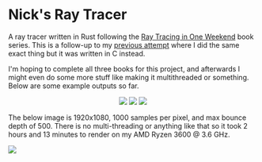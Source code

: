 # Nick's Ray Tracer

A ray tracer written in Rust following the [Ray Tracing in One Weekend](https://raytracing.github.io/) book series. This is a follow-up to my [previous attempt](https://github.com/nsdigirolamo/ray-tracing-in-one-weekend) where I did the
same exact thing but it was written in C instead.

I'm hoping to complete all three books for this project, and afterwards I might
even do some more stuff like making it multithreaded or something. Below are some
example outputs so far.

<p align="center">
    <img src="https://i.imgur.com/jj2K9NV.png"/>
    <img src="https://i.imgur.com/hnKXifY.png"/>
    <img src="https://i.imgur.com/AvZDz5O.png"/>
    <p>
        The below image is 1920x1080, 1000 samples per pixel, and max bounce depth 
        of 500. There is no multi-threading or anything like that so it took 2 hours
        and 13 minutes to render on my AMD Ryzen 3600 @ 3.6 GHz.
    </p>
    <img src="https://i.imgur.com/7AWGebu.png"/>
</center>

